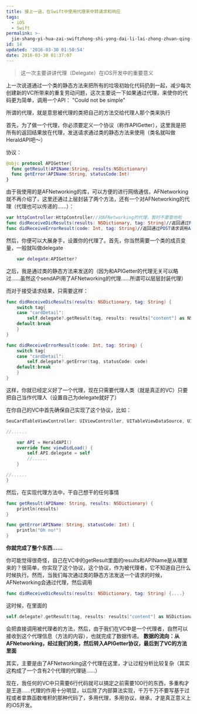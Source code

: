 ```yaml
---
title: 接上一话，在Swift中使用代理来中转请求和响应
tags:
  - iOS
  - Swift
permalink: >-
  jie-shang-yi-hua-zai-swiftzhong-shi-yong-dai-li-lai-zhong-zhuan-qing-qiu-he-xiang-ying
id: 14
updated: '2016-03-30 01:50:54'
date: 2016-03-30 01:37:07
---
```


> 这一次主要讲讲代理（Delegate）在iOS开发中的重要意义

上一次说道通过一个类的静态方法来把所有的垃圾初始化代码扔到一起，减少每次创建新的VC所带来的重复劳动问题，这次主要说一下如果通过代理，来使你的代码更为简单，调用一个API： "Could not be simple"

所谓的代理，就是意思被代理的类把自己的方法交给代理人那个类来执行

首先，为了做一个代理，你必须要定义一个协议（称作APIGetter），这里我是把所有的返回结果放在代理，发送请求通过类的静态方法来使用（类名就叫做HeraldAPI吧～）

协议：

```swift
@objc protocol APIGetter{
  func getResult(APIName:String, results:NSDictionary)
  func getError(APIName:String, statusCode:Int)
}
```
    

由于我使用的是AFNetworking的库，可以方便的进行网络通信，AFNetworking就不再介绍了，这里还通过上层封装了两个方法，还有一个对AFNetworking的代理（代理也可以传递的……）：

```swift
var httpController:HttpController//对AFNetworking的代理，暂时不要管他啦
func didReceiveDicResults(results: NSDictionary, tag: String)//返回通过POST调用API的结果
func didReceiveErrorResult(code: Int, tag: String)//返回通过POST请求调用API失败，code为HTTP状态码
```
    

然后，你便可以大展身手，设置你的代理了。首先，你当然需要一个类的成员变量，一般就叫做delegate

```swift
    var delegate:APIGetter?
```

之后，我是通过类的静态方法来发送的（因为和APIGetter的代理无关可以略过……虽然这个sendAPI用了AFNetworking的代理……所谓可以层层封装代理）

而对于接受请求结果，只需要这样：

```swift
func didReceiveDicResults(results: NSDictionary, tag: String) {
    switch tag{
    case "cardDetail":
        self.delegate?.getResult(tag, results: results["content"] as NSDictionary)
    default:break
    }
}

func didReceiveErrorResult(code: Int, tag: String) {
    switch tag{
    case "cardDetail":
        self.delegate?.getError(tag, statusCode: code)
    default:break
    }
}
```

这样，你就已经定义好了一个代理，现在只需要代理人类（就是真正的VC）只要把自己当作代理人（设置自己为delegate就好了）

在你自己的VC中首先确保自己实现了这个协议，比如：

```swift
SeuCardTableViewController: UIViewController, UITableViewDataSource, UITableViewDelegate, APIGetter {

//......

	var API = HeraldAPI()
	override func viewDidLoad() {
		self.API.delegate = self
		//......
	}

//......
}
```

然后，在实现代理方法中，干自己想干的任何事情

```swift
func getResult(APIName: String, results: NSDictionary) {
    println(results)
}

func getError(APIName: String, statusCode: Int) {
    println("Oh no!")
}
```

**你就完成了整个东西……**

你可能觉得很奇怪，自己在VC中的getResult里面的results和APIName是从哪里来的？很简单，你实现了这个协议，这个协议，作为被代理者，它不知道自己什么时候执行。然而，当我们每次通过类的静态方法发送一个请求的时候，AFNetworking会通过代理，然后调用

```swift
func didReceiveDicResults(results: NSDictionary, tag: String) {....}
```

这时候，在里面的

```swift
self.delegate?.getResult(tag, results: results["content"] as NSDictionary)
```

会把直接调用被代理者的方法，然后，由于我们在VC中是一个代理者，自然可以接收到这个代理信息（方法的内容），也就完成了数据传递。 **数据的流向：从AFNetworking，经过我们的类，然后转入APIGetter协议，最后到了VC的方法里面**

其实，主要是由了AFNetworking这个代理在这里，才让过程分析比较复杂（其实这构成了一个含有2个代理的代理链……）

现在，我任何的VC中只需要6行代码就可以搞定之前需要100行的东西，多重构才是王道……代理的作用十分明显，以后除了内部算法实现，千万千万不要写基于过程或者拿靠函数堆积的那种代码了，多用代理，多用协议，继承，才是真正意义上的iOS开发。